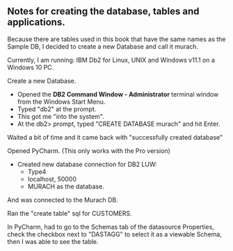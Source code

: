 ## Notes for creating the database, tables and applications.

Because there are tables used in this book that
have the same names as the Sample DB, I decided 
to create a new Database and call it murach.

Currently, I am running: IBM Db2 for Linux, UNIX and Windows v11.1
on a Windows 10 PC.

Create a new Database.
- Opened the **DB2 Command Window - Administrator** terminal window from the Windows Start Menu.
- Typed "db2" at the prompt.
- This got me "into the system".
- At the db2> prompt, typed "CREATE DATABASE murach" and hit Enter.

Waited a bit of time and it came back with "successfully created database"

Opened PyCharm. (This only works with the Pro version)
- Created new database connection for DB2 LUW:
    - Type4
    - localhost, 50000
    - MURACH as the database.

And was connected to the Murach DB.

Ran the "create table" sql for CUSTOMERS.

In PyCharm, had to go to the Schemas tab of the datasource Properties, check the checkbox next to  "DASTAGG" to select it as a viewable Schema, then I was able to see the table.
